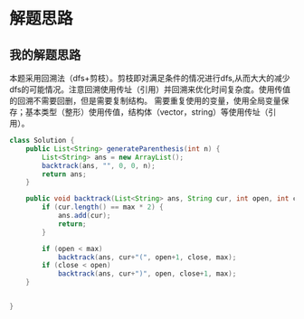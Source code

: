 # 解题思路

## 我的解题思路
本题采用回溯法（dfs+剪枝）。剪枝即对满足条件的情况进行dfs,从而大大的减少dfs的可能情况。注意回溯使用传址（引用）并回溯来优化时间复杂度。使用传值的回溯不需要回删，但是需要复制结构。 需要重复使用的变量，使用全局变量保存；基本类型（整形）使用传值，结构体（vector，string）等使用传址（引用）。

```java
class Solution {
    public List<String> generateParenthesis(int n) {
        List<String> ans = new ArrayList();
        backtrack(ans, "", 0, 0, n);
        return ans;
    }

    public void backtrack(List<String> ans, String cur, int open, int close, int max){
        if (cur.length() == max * 2) {
            ans.add(cur);
            return;
        }

        if (open < max)
            backtrack(ans, cur+"(", open+1, close, max);
        if (close < open)
            backtrack(ans, cur+")", open, close+1, max);
    }


}
```